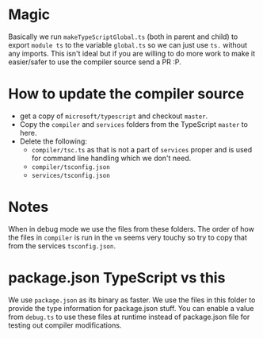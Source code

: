 # Magic
Basically we run `makeTypeScriptGlobal.ts` (both in parent and child) to export `module ts` to the variable `global.ts` so we can just use `ts.` without any imports.
This isn't ideal but if you are willing to do more work to make it easier/safer to use the compiler source send a PR :P.

# How to update the compiler source
* get a copy of `microsoft/typescript` and checkout `master`.
* Copy the `compiler` and `services` folders from the TypeScript `master` to here.
* Delete the following:
  * `compiler/tsc.ts` as that is not a part of `services` proper and is used for command line handling which we don't need.
  * `compiler/tsconfig.json`
  * `services/tsconfig.json`

# Notes
When in debug mode we use the files from these folders. The order of how the files in `compiler` is run in the `vm` seems very touchy so try to copy that from the services `tsconfig.json`.

# package.json TypeScript vs this
We use `package.json` as its binary as faster. We use the files in this folder to provide the type information for package.json stuff. You can enable a value from `debug.ts` to use these files at runtime instead of package.json file for testing out compiler modifications.
